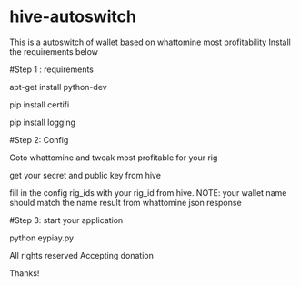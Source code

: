 # hive-autoswitch

This is a autoswitch of wallet based on whattomine most profitability
Install the requirements below

#Step 1 : requirements

apt-get install python-dev

pip install certifi

pip install logging

#Step 2: Config

Goto whattomine and tweak most profitable for your rig

get your secret and public key from hive

fill in the config rig_ids with your rig_id from hive. NOTE: your wallet name should match the name result from whattomine json response

#Step 3: start your application

python eypiay.py

All rights reserved
Accepting donation

Thanks!
